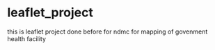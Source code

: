 # leaflet_project
this is leaflet project done before for ndmc for mapping of govenment health facility
